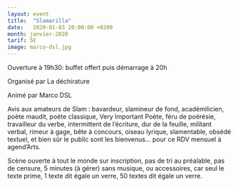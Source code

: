 ```yaml
---
layout: event
title:  "Slamarilla"
date:   2020-01-03 20:00:00 +0200
month: janvier-2020
tarif: 5€
image: marco-dsl.jpg
---
```


Ouverture à 19h30: buffet offert puis démarrage à 20h

Organisé par La déchirature

Animé par Marco DSL

Avis aux amateurs de Slam : bavardeur, slamineur de fond, académilicien, poète maudit, poète classique, Very Important Poète, féru de poérésie, travailleur du verbe, intermittent de l’écriture, dur de la feuille, militant verbal, rimeur à gage, bête à concours, oiseau lyrique, slamentable, obsédé textuel, et bien sûr le public sont les bienvenus… pour ce RDV mensuel à agend’Arts.

Scène ouverte à tout le monde sur inscription, pas de tri au préalable, pas de censure, 5 minutes (à gérer) sans musique, ou accessoires, car seul le texte prime, 1 texte dit égale un verre, 50 textes dit égale un verre.